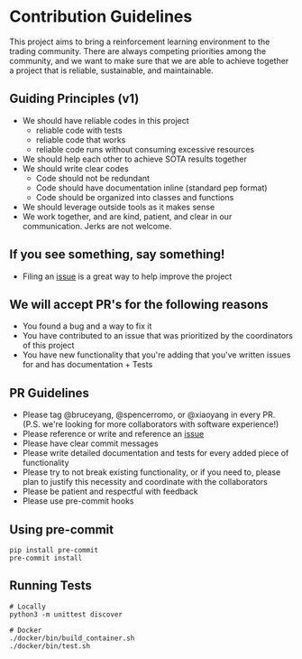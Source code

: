 # Contribution Guidelines
This project aims to bring a reinforcement learning environment to the trading community.
There are always competing priorities among the community, and we want to make sure that we are able to achieve together a project that is reliable, sustainable, and maintainable.

## Guiding Principles (v1)
* We should have reliable codes in this project
    * reliable code with tests
    * reliable code that works
    * reliable code runs without consuming excessive resources
* We should help each other to achieve SOTA results together
* We should write clear codes
    * Code should not be redundant
    * Code should have documentation inline (standard pep format)
    * Code should be organized into classes and functions
* We should leverage outside tools as it makes sense
* We work together, and are kind, patient, and clear in our communication. Jerks are not welcome.

## If you see something, say something!
* Filing an [issue](https://guides.github.com/features/issues/) is a great way to help improve the project


## We will accept PR's for the following reasons
* You found a bug and a way to fix it
* You have contributed to an issue that was prioritized by the coordinators of this project
* You have new functionality that you're adding that you've written issues for and has documentation + Tests

## PR Guidelines
* Please tag @bruceyang, @spencerromo, or @xiaoyang in every PR. (P.S. we're looking for more collaborators with software experience!)
* Please reference or write and reference an [issue](https://guides.github.com/features/issues/)
* Please have clear commit messages
* Please write detailed documentation and tests for every added piece of functionality
* Please try to not break existing functionality, or if you need to, please plan to justify this necessity and coordinate with the collaborators
* Please be patient and respectful with feedback
* Please use pre-commit hooks


## Using pre-commit
```
pip install pre-commit
pre-commit install
```

## Running Tests
```
# Locally
python3 -m unittest discover

# Docker
./docker/bin/build_container.sh
./docker/bin/test.sh
```
